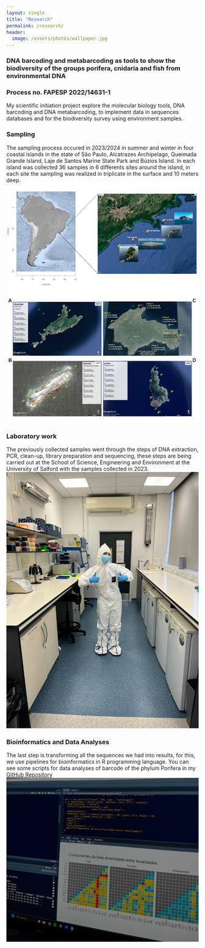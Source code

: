 ```yaml
---
layout: single
title: "Research"
permalink: /research/
header:
  image: /assets/photos/wallpaper.jpg
---
```


### DNA barcoding and metabarcoding as tools to show the biodiversity of the groups porifera, cnidaria and fish from environmental DNA
### Process no. FAPESP 2022/14631-1

My scientific initiation project explore the molecular biology tools, DNA barcoding and DNA metabarcoding, to implement data in sequences databases and for the biodiversity survey using environment samples. 

### Sampling 
The sampling process occured in 2023/2024 in summer and winter in four coastal islands in the state of São Paulo, Alcatrazes Archipelago, Queimada Grande Island, Laje de Santos Marine State Park and Búzios Island. In each island was collected 36 samples in 6 differents sites around the island, in each site the sampling was realized in triplicate in the surface and 10 meters deep.
![](/assets/photos/map.png)
![](/assets/photos/islands.png)

### Laboratory work 
The previously collected samples went through the steps of DNA extraction, PCR, clean-up, library preparation and sequencing, these steps are being carried out at the School of Science, Engineering and Environment at the University of Salford with the samples collected in 2023. 
![](/assets/photos/ednalab.jpg)

### Bioinformatics and Data Analyses 
The last step is transforming all the sequences we had into results, for this, we use pipelines for bioinformatics in R programming language. You can see some scripts for data analyses of barcode of the phylum Porifera in my [GitHub Repository](https://github.com/eduardavalerio/Ecological-analyses-of-porifera-IC-FAPESP)
![](/assets/photos/bioinfo.jpeg)
